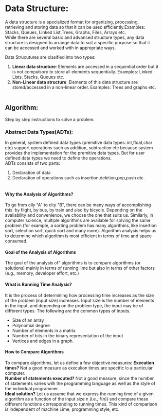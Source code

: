 # Data Structure:
A data structure is a specialized format for organizing, processing, retrieving and storing data so that it can be used efficiently.Examples: Stacks, Queues, Linked List,Trees, Graphs, Files, Arrays etc. <br>
While there are several basic and advanced structure types, any data structure is designed to arrange data to suit a specific purpose so that it can be accessed and worked with in appropriate ways. <br>

Data Strucutures are clasified into two types:
  1. <b>Linear data structure</b>: Elements are accessed in a sequential order but it is not compulsory to store all elements sequentially. Examples: Linked Lists, Stacks, Queues etc.
  2. <b>Non-Linear data structure</b>: Elements of this data structure are stored/accessed in a non-linear order. Examples: Trees and graphs etc.
<br><br>

## Algorithm:
Step by step instructions to solve a problem.

### Abstract Data Types(ADTs):
In general, system defined data types (premitive data types: int,float,char etc) support operations such as addition, subtraction etc because system provides the implementation for the premitive data types. But for user defined data types we need to define the operations.<br>
ADTs consists of two parts:
1. Declaration of data
2. Declaration of operations such as insertion,deletion,pop,push etc.
<br><br>

#### Why the Analysis of Algorithms? 
To go from cily "A" to city "B", there can be many ways of accomplishing this: by flight, by bus, by train and also by bicycle. Depending on the availability and convenience, we choose the one that suits us. Similarly, in computer science, multiple algorithms are  available for solving the same problem (for example, a sorting problem has many algorithms, like insertion sort, selection sort, quick sort and many more). Algorithm analysis helps us to determine which algorithm is most efficient in terms of time and space consumed. 

#### Goal of the Analysis of Algorithms 
The goal of the analysis of" algorithms is to compare algorithms (or solutions) mainly in terms of running lime but also in terms of other factors (e.g., memory, developer effort, etc.) 

#### What is Running Time Analysis? 
It is the process of determining how processing time increases as the size of the problem (input size) increases. Input size is the number of elements in the input, and depending on the problem type, the input may be of different types. The following are the common types of inputs. 
  * Size of an array 
  * Polynomial degree 
  * Number of elements in a matrix 
  * Number of bits in the binary representation of the input 
  * Vertices and edges in a graph. 
  
#### How to Compare Algorithms 
To compare algorithms, let us define a few objective measures: 
<b>Execution times?</b> Not a good measure as execulion times are specific lo a particular computer. <br>
<b>Number of statements executed?</b> Not a good measure, since the number of statements varies wilh the programming language as well as the style of the individual programmer. <br>
<b>Ideal solution?</b> Let us assume that we express the running time of a given algorithm as a function of the input size n (i.e., f(n)) and compare these different functions corresponding to running times. This kind of comparison is independent of machine Lime, programming style, etc. 



 
